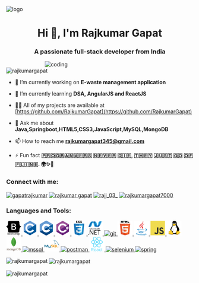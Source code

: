 ![logo](https://camo.githubusercontent.com/700f2ecd2ca652d02ff0705ebdf8c4ee71dfbbe0d67fc02950f84eb251242ab9/68747470733a2f2f666972656261736573746f726167652e676f6f676c65617069732e636f6d2f76302f622f666c6578692d636f64696e672e61707073706f742e636f6d2f6f2f64656d706769372d35323066386435662d363364342d343435332d383832322d6462633134396165323766382e6769663f616c743d6d6564696126746f6b656e3d39316330633762322d393363332d343032392d623031312d316138373033633537333064)
<h1 align="center">Hi 👋, I'm Rajkumar Gapat</h1>
<h3 align="center">A passionate full-stack developer from India</h3>

<img align="right" alt="coding" width="400" src="https://i.pinimg.com/originals/47/09/75/470975f6255df5edfc7c157d6f13ed20.gif">

<p align="left"> <img src="https://komarev.com/ghpvc/?username=rajkumargapat&label=Profile%20views&color=0e75b6&style=flat" alt="rajkumargapat" /> </p>

- 🔭 I’m currently working on **E-waste management application**

- 🌱 I’m currently learning **DSA, AngularJS and ReactJS**

- 👨‍💻 All of my projects are available at [https://github.com/RajkumarGapat](https://github.com/RajkumarGapat)

- 💬 Ask me about **Java,Springboot,HTML5,CSS3,JavaScript,MySQL,MongoDB**

- 📫 How to reach me **rajkumargapat345@gmail.com**

- ⚡ Fun fact **🇵‌🇷‌🇴‌🇬‌🇷‌🇦‌🇲‌🇲‌🇪‌🇷‌🇸‌ 🇳‌🇪‌🇻‌🇪‌🇷‌ 🇩‌🇮‌🇪‌, 🇹‌🇭‌🇪‌🇾‌ 🇯‌🇺‌🇸‌🇹‌ 🇬‌🇴‌ 🇴‌🇫‌🇫‌🇱‌🇮‌🇳‌🇪‌. 🌍✨🚀**

<h3 align="left">Connect with me:</h3>
<p align="left">
<a href="https://twitter.com/gapatrajkumar" target="blank"><img align="center" src="https://raw.githubusercontent.com/rahuldkjain/github-profile-readme-generator/master/src/images/icons/Social/twitter.svg" alt="gapatrajkumar" height="30" width="40" /></a>
<a href="https://linkedin.com/in/rajkumar gapat" target="blank"><img align="center" src="https://raw.githubusercontent.com/rahuldkjain/github-profile-readme-generator/master/src/images/icons/Social/linked-in-alt.svg" alt="rajkumar gapat" height="30" width="40" /></a>
<a href="https://instagram.com/rajj_03_" target="blank"><img align="center" src="https://raw.githubusercontent.com/rahuldkjain/github-profile-readme-generator/master/src/images/icons/Social/instagram.svg" alt="rajj_03_" height="30" width="40" /></a>
<a href="https://www.youtube.com/c/rajkumargapat7000" target="blank"><img align="center" src="https://raw.githubusercontent.com/rahuldkjain/github-profile-readme-generator/master/src/images/icons/Social/youtube.svg" alt="rajkumargapat7000" height="30" width="40" /></a>
</p>

<h3 align="left">Languages and Tools:</h3>
<p align="left"> <a href="https://getbootstrap.com" target="_blank" rel="noreferrer"> <img src="https://raw.githubusercontent.com/devicons/devicon/master/icons/bootstrap/bootstrap-plain-wordmark.svg" alt="bootstrap" width="40" height="40"/> </a> <a href="https://www.cprogramming.com/" target="_blank" rel="noreferrer"> <img src="https://raw.githubusercontent.com/devicons/devicon/master/icons/c/c-original.svg" alt="c" width="40" height="40"/> </a> <a href="https://www.w3schools.com/cpp/" target="_blank" rel="noreferrer"> <img src="https://raw.githubusercontent.com/devicons/devicon/master/icons/cplusplus/cplusplus-original.svg" alt="cplusplus" width="40" height="40"/> </a> <a href="https://www.w3schools.com/cs/" target="_blank" rel="noreferrer"> <img src="https://raw.githubusercontent.com/devicons/devicon/master/icons/csharp/csharp-original.svg" alt="csharp" width="40" height="40"/> </a> <a href="https://www.w3schools.com/css/" target="_blank" rel="noreferrer"> <img src="https://raw.githubusercontent.com/devicons/devicon/master/icons/css3/css3-original-wordmark.svg" alt="css3" width="40" height="40"/> </a> <a href="https://dotnet.microsoft.com/" target="_blank" rel="noreferrer"> <img src="https://raw.githubusercontent.com/devicons/devicon/master/icons/dot-net/dot-net-original-wordmark.svg" alt="dotnet" width="40" height="40"/> </a> <a href="https://git-scm.com/" target="_blank" rel="noreferrer"> <img src="https://www.vectorlogo.zone/logos/git-scm/git-scm-icon.svg" alt="git" width="40" height="40"/> </a> <a href="https://www.w3.org/html/" target="_blank" rel="noreferrer"> <img src="https://raw.githubusercontent.com/devicons/devicon/master/icons/html5/html5-original-wordmark.svg" alt="html5" width="40" height="40"/> </a> <a href="https://www.java.com" target="_blank" rel="noreferrer"> <img src="https://raw.githubusercontent.com/devicons/devicon/master/icons/java/java-original.svg" alt="java" width="40" height="40"/> </a> <a href="https://developer.mozilla.org/en-US/docs/Web/JavaScript" target="_blank" rel="noreferrer"> <img src="https://raw.githubusercontent.com/devicons/devicon/master/icons/javascript/javascript-original.svg" alt="javascript" width="40" height="40"/> </a> <a href="https://www.linux.org/" target="_blank" rel="noreferrer"> <img src="https://raw.githubusercontent.com/devicons/devicon/master/icons/linux/linux-original.svg" alt="linux" width="40" height="40"/> </a> <a href="https://www.mongodb.com/" target="_blank" rel="noreferrer"> <img src="https://raw.githubusercontent.com/devicons/devicon/master/icons/mongodb/mongodb-original-wordmark.svg" alt="mongodb" width="40" height="40"/> </a> <a href="https://www.microsoft.com/en-us/sql-server" target="_blank" rel="noreferrer"> <img src="https://www.svgrepo.com/show/303229/microsoft-sql-server-logo.svg" alt="mssql" width="40" height="40"/> </a> <a href="https://www.mysql.com/" target="_blank" rel="noreferrer"> <img src="https://raw.githubusercontent.com/devicons/devicon/master/icons/mysql/mysql-original-wordmark.svg" alt="mysql" width="40" height="40"/> </a> <a href="https://postman.com" target="_blank" rel="noreferrer"> <img src="https://www.vectorlogo.zone/logos/getpostman/getpostman-icon.svg" alt="postman" width="40" height="40"/> </a> <a href="https://reactjs.org/" target="_blank" rel="noreferrer"> <img src="https://raw.githubusercontent.com/devicons/devicon/master/icons/react/react-original-wordmark.svg" alt="react" width="40" height="40"/> </a> <a href="https://www.selenium.dev" target="_blank" rel="noreferrer"> <img src="https://raw.githubusercontent.com/detain/svg-logos/780f25886640cef088af994181646db2f6b1a3f8/svg/selenium-logo.svg" alt="selenium" width="40" height="40"/> </a> <a href="https://spring.io/" target="_blank" rel="noreferrer"> <img src="https://www.vectorlogo.zone/logos/springio/springio-icon.svg" alt="spring" width="40" height="40"/> </a> </p>

<p><img align="left" src="https://github-readme-stats.vercel.app/api/top-langs?username=rajkumargapat&show_icons=true&locale=en&layout=compact" alt="rajkumargapat" /></p>

<p>&nbsp;<img align="center" src="https://github-readme-stats.vercel.app/api?username=rajkumargapat&show_icons=true&locale=en" alt="rajkumargapat" /></p>

<p><img align="center" src="https://github-readme-streak-stats.herokuapp.com/?user=rajkumargapat&" alt="rajkumargapat" /></p>
